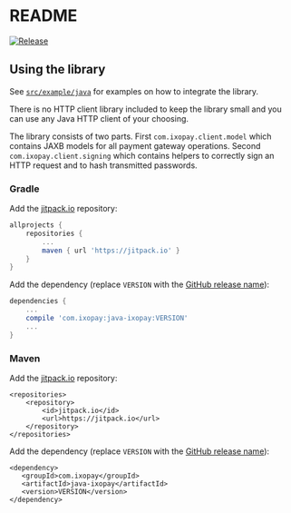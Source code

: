 
# README

[![Release](https://jitpack.io/v/ixopay/java-ixopay.svg)](https://jitpack.io/#ixopay/java-ixopay)

## Using the library

See [`src/example/java`](src/example/java) for examples on how to integrate the library.

There is no HTTP client library included to keep the library small and you can use any Java HTTP client of your choosing. 

The library consists of two parts.
First `com.ixopay.client.model` which contains JAXB models for all payment gateway operations.
Second `com.ixopay.client.signing` which contains helpers to correctly sign an HTTP request and to hash transmitted passwords.

### Gradle

Add the [jitpack.io](https://jitpack.io) repository:
```gradle
allprojects {
	repositories {
		...
		maven { url 'https://jitpack.io' }
	}
}
```

Add the dependency (replace `VERSION` with the [GitHub release name](https://github.com/ixopay/java-ixopay/releases)):
```gradle
dependencies {
	...
	compile 'com.ixopay:java-ixopay:VERSION'
	...
}
```

### Maven

Add the [jitpack.io](https://jitpack.io) repository:

```maven
<repositories>
	<repository>
	    <id>jitpack.io</id>
	    <url>https://jitpack.io</url>
	</repository>
</repositories>
```

Add the dependency (replace `VERSION` with the [GitHub release name](https://github.com/ixopay/java-ixopay/releases)):
 ```maven
<dependency>
    <groupId>com.ixopay</groupId>
    <artifactId>java-ixopay</artifactId>
    <version>VERSION</version>
</dependency>
```
